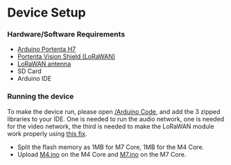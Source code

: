 # Device Setup

### Hardware/Software Requirements

- [Arduino Portenta H7](https://www.arduino.cc/pro/hardware/product/portenta-h7)
- [Portenta Vision Shield (LoRaWAN)](https://store.arduino.cc/products/arduino-portenta-vision-shield-lora%C2%AE)
- [LoRaWAN antenna](https://it.rs-online.com/web/p/arduino-shield/1697591?cm_mmc=IT-PLA-DS3A-_-google-_-CSS_IT_IT_Raspberry_Pi_&_Arduino_e_Strumenti_di_sviluppo_Whoop-_-(IT:Whoop!)+Arduino+-+Shield-_-1697591)
- SD Card
- Arduino IDE

### Running the device

To make the device run, please open [/Arduino Code](https://github.com/VDMatt/FireGuard/tree/main/Arduino%20Code), and add the 3 zipped libraries to your IDE. One is needed to run the audio network, one is needed for the video network, the third
is needed to make the LoRaWAN module work properly using [this fix](https://github.com/arduino-libraries/MKRWAN/pull/93).

- Split the flash memory as 1MB for M7 Core, 1MB for the M4 Core.
- Upload [M4.ino](https://github.com/VDMatt/FireGuard/blob/main/Arduino%20Code/M4_AUDIO/M4_AUDIO.ino) on the M4 Core and [M7.ino](https://github.com/VDMatt/FireGuard/blob/main/Arduino%20Code/M7_VIDEO/M7_VIDEO.ino) on the M7 Core.

